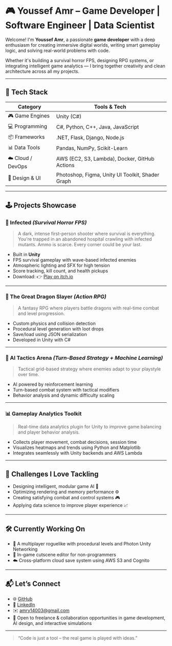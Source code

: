 # 🎮 Youssef Amr – Game Developer | Software Engineer | Data Scientist

Welcome! I'm **Youssef Amr**, a passionate **game developer** with a deep enthusiasm for creating immersive digital worlds, writing smart gameplay logic, and solving real-world problems with code.

Whether it's building a survival horror FPS, designing RPG systems, or integrating intelligent game analytics — I bring together creativity and clean architecture across all my projects.

---

## 🧰 Tech Stack

| Category            | Tools & Tech                                           |
|---------------------|--------------------------------------------------------|
| 🎮 Game Engines      | Unity (C#)            |
| 💻 Programming       | C#, Python, C++, Java, JavaScript                      |
| 📦 Frameworks        | .NET, Flask, Django, Node.js                           |
| 📊 Data Tools        | Pandas, NumPy, Scikit-Learn                            |
| ☁️ Cloud / DevOps    | AWS (EC2, S3, Lambda), Docker, GitHub Actions          |
| 🎨 Design & UI       | Photoshop, Figma, Unity UI Toolkit, Shader Graph       |

---

## 🕹️ Projects Showcase

### 🧟 Infected *(Survival Horror FPS)*
> A dark, intense first-person shooter where survival is everything. You're trapped in an abandoned hospital crawling with infected mutants. Ammo is scarce. Every corner could be your last.

- Built in **Unity**
- FPS survival gameplay with wave-based infected enemies
- Atmospheric lighting and SFX for high tension
- Score tracking, kill count, and health pickups
- Download: 👉 [Play on itch.io](https://orpita-studios.itch.io/infected)

---

### 🐉 The Great Dragon Slayer *(Action RPG)*
> A fantasy RPG where players battle dragons with real-time combat and level progression.

- Custom physics and collision detection
- Procedural level generation with loot drops
- Save/load using JSON serialization
- Developed in Unity with C#

---

### 🧠 AI Tactics Arena *(Turn-Based Strategy + Machine Learning)*
> Tactical grid-based strategy where enemies adapt to your playstyle over time.

- AI powered by reinforcement learning
- Turn-based combat system with tactical modifiers
- Behavior analysis and dynamic difficulty scaling

---

### 📊 Gameplay Analytics Toolkit
> Real-time data analytics plugin for Unity to improve game balancing and player behavior analysis.

- Collects player movement, combat decisions, session time
- Visualizes heatmaps and trends using Python and Matplotlib
- Integrates seamlessly with Unity backends and AWS Lambda

---

## 🧗 Challenges I Love Tackling

- Designing intelligent, modular game AI 👾  
- Optimizing rendering and memory performance ⚙️  
- Creating satisfying combat and control systems 🎮  
- Applying data science to improve player experience 📈  

---

## 🛠 Currently Working On

- 🔄 A multiplayer roguelike with procedural levels and Photon Unity Networking  
- 🎨 In-game cutscene editor for non-programmers  
- ☁️ Cross-platform cloud save system using AWS S3 and Cognito  

---

## 📬 Let’s Connect

- 🌐 [GitHub](https://github.com/YoussefAmrElHakerELGamed)
- 🧠 [LinkedIn](https://www.linkedin.com/in/youssef-amr-2ba9962b5/)
- ✉️ amry14003@gmail.com  
- 💬 Open to freelance & collaboration opportunities in game development, AI design, and interactive simulations

---

> “Code is just a tool – the real game is played with ideas.”
